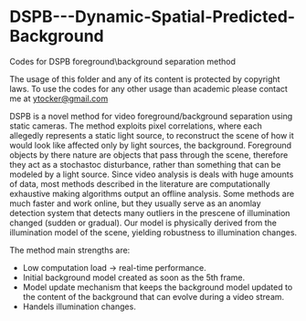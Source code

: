# DSPB---Dynamic-Spatial-Predicted-Background
Codes for DSPB foreground\background separation method

The usage of this folder and any of its content is protected by copyright laws.
To use the codes for any other usage than academic please contact me at ytocker@gmail.com

DSPB is a novel method for video foreground/background separation using static cameras.
The method exploits pixel correlations, where each allegedly represents a static light source, to reconstruct the scene of
how it would look like affected only by light sources, the background. Foreground objects by there nature are objects that pass through the scene, therefore they act as a stochastoc disturbance, rather than something that can be modeled by a light source.
Since video analysis is deals with huge amounts of data, most methods described in the literature are computationally exhaustive making algorithms output an offline analysis.
Some methods are much faster and work online, but they usually serve as an anomlay detection system that detects many outliers in the prescene of illumination changed (sudden or gradual).
Our model is physically derived from the illumination model of the scene, yielding robustness to illumination changes.


The method main strengths are:
* Low computation load -> real-time performance.
* Initial background model created as soon as the 5th frame.
* Model update mechanism that keeps the background model updated to the content of the background that can evolve during a video stream.
* Handels illumination changes.
